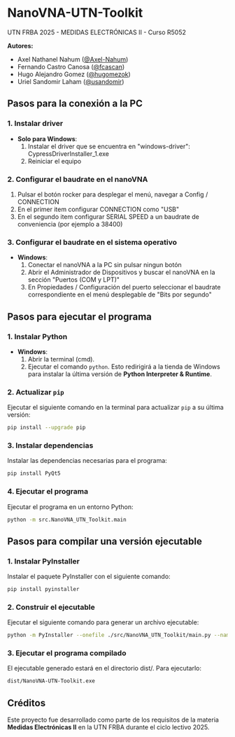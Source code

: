 # NanoVNA-UTN-Toolkit

UTN FRBA 2025 - MEDIDAS ELECTRÓNICAS II - Curso R5052

**Autores:**
- Axel Nathanel Nahum ([@Axel-Nahum](https://github.com/Axel-Nahum))
- Fernando Castro Canosa ([@fcascan](https://github.com/fcascan))
- Hugo Alejandro Gomez ([@hugomezok](https://github.com/hugomezok))
- Uriel Sandomir Laham ([@usandomir](https://github.com/usandomir))

## Pasos para la conexión a la PC
### 1. Instalar driver
- **Solo para Windows**: 
  1. Instalar el driver que se encuentra en "windows-driver": CypressDriverInstaller_1.exe
  2. Reiniciar el equipo

### 2. Configurar el baudrate en el nanoVNA
  1. Pulsar el botón rocker para desplegar el menú, navegar a Config / CONNECTION
  2. En el primer item configurar CONNECTION como "USB"
  3. En el segundo item configurar SERIAL SPEED a un baudrate de conveniencia (por ejemplo a 38400)

### 3. Configurar el baudrate en el sistema operativo
- **Windows**: 
  1. Conectar el nanoVNA a la PC sin pulsar ningun botón
  2. Abrir el Administrador de Dispositivos y buscar el nanoVNA en la sección "Puertos (COM y LPT)"
  3. En Propiedades / Configuración del puerto seleccionar el baudrate correspondiente en el menú desplegable de "Bits por segundo"

## Pasos para ejecutar el programa
### 1. Instalar Python
- **Windows**: 
  1. Abrir la terminal (cmd).
  2. Ejecutar el comando `python`. Esto redirigirá a la tienda de Windows para instalar la última versión de **Python Interpreter & Runtime**.

### 2. Actualizar `pip`
Ejecutar el siguiente comando en la terminal para actualizar `pip` a su última versión:
```bash
pip install --upgrade pip
```

### 3. Instalar dependencias
Instalar las dependencias necesarias para el programa:
```bash
pip install PyQt5
```

### 4. Ejecutar el programa
Ejecutar el programa en un entorno Python:
```bash
python -m src.NanoVNA_UTN_Toolkit.main
```

## Pasos para compilar una versión ejecutable
### 1. Instalar PyInstaller
Instalar el paquete PyInstaller con el siguiente comando:
```bash
pip install pyinstaller
```

### 2. Construir el ejecutable
Ejecutar el siguiente comando para generar un archivo ejecutable:
```bash
python -m PyInstaller --onefile ./src/NanoVNA_UTN_Toolkit/main.py --name "NanoVNA-UTN-Toolkit" --icon=icon.ico --hidden-import=PyQt5
```

### 3. Ejecutar el programa compilado
El ejecutable generado estará en el directorio dist/. Para ejecutarlo:
```bash
dist/NanoVNA-UTN-Toolkit.exe
```

## Créditos
Este proyecto fue desarrollado como parte de los requisitos de la materia **Medidas Electrónicas II** en la UTN FRBA durante el ciclo lectivo 2025.
